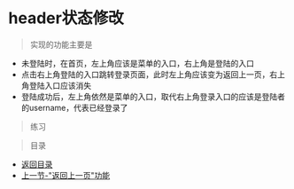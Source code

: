 # header状态修改

> 实现的功能主要是

* 未登陆时，在首页，左上角应该是菜单的入口，右上角是登陆的入口
* 点击右上角登陆的入口跳转登录页面，此时左上角应该变为返回上一页，右上角登陆入口应该消失
* 登陆成功后，左上角依然是菜单的入口，取代右上角登录入口的应该是登陆者的username，代表已经登录了

> 练习


> 目录

* [返回目录](../../README.md)
* [上一节-"返回上一页"功能](../day-25/返回上一页.md)